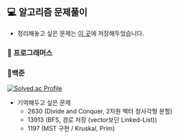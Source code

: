 ## 💻 알고리즘 문제풀이

- 정리해놓고 싶은 문제는 [이 곳](https://wisesaturn.github.io/TIL/docs/category/algorithm "알고리즘 문제풀이")에 저장해두었습니다.

### 📍 프로그래머스

### 📍백준

[![Solved.ac Profile](http://mazassumnida.wtf/api/v2/generate_badge?boj=rfv1479)](https://solved.ac/rfv1479/)

- 기억해두고 싶은 문제
  - 2630 (Divide and Conquer, 2차원 벡터 정사각형 분할)
  - 13913 (BFS, 경로 저장 (vector보단 Linked-List))
  - 1197 (MST 구현 / Kruskal, Prim)
